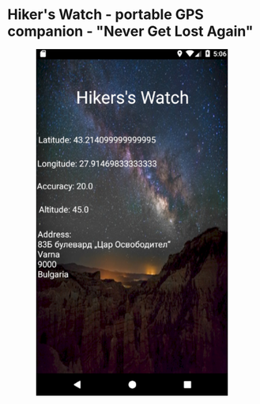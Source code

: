 
<h1>Hiker's Watch - portable GPS companion - "Never Get Lost Again"</h1>
<p align="center">
  <img src ="screenshots/hiker.png" height="700" />
</p>
